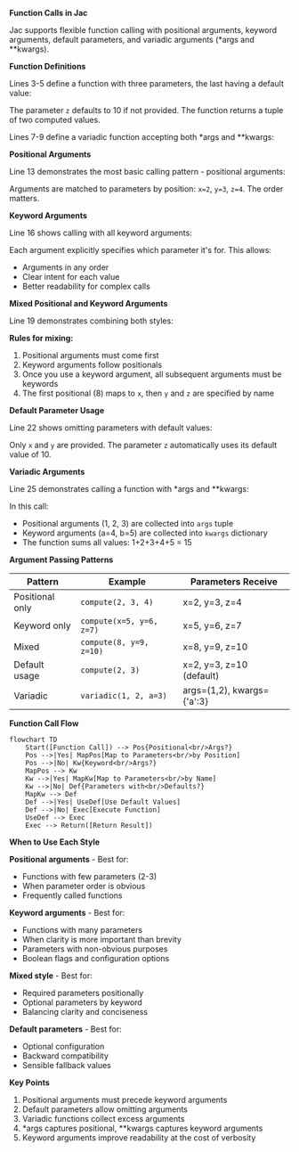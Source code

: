 **Function Calls in Jac**

Jac supports flexible function calling with positional arguments, keyword arguments, default parameters, and variadic arguments (*args and **kwargs).

**Function Definitions**

Lines 3-5 define a function with three parameters, the last having a default value:


The parameter `z` defaults to 10 if not provided. The function returns a tuple of two computed values.

Lines 7-9 define a variadic function accepting both *args and **kwargs:


**Positional Arguments**

Line 13 demonstrates the most basic calling pattern - positional arguments:


Arguments are matched to parameters by position: `x=2`, `y=3`, `z=4`. The order matters.

**Keyword Arguments**

Line 16 shows calling with all keyword arguments:


Each argument explicitly specifies which parameter it's for. This allows:
- Arguments in any order
- Clear intent for each value
- Better readability for complex calls

**Mixed Positional and Keyword Arguments**

Line 19 demonstrates combining both styles:


**Rules for mixing:**
1. Positional arguments must come first
2. Keyword arguments follow positionals
3. Once you use a keyword argument, all subsequent arguments must be keywords
4. The first positional (8) maps to `x`, then `y` and `z` are specified by name

**Default Parameter Usage**

Line 22 shows omitting parameters with default values:


Only `x` and `y` are provided. The parameter `z` automatically uses its default value of 10.

**Variadic Arguments**

Line 25 demonstrates calling a function with *args and **kwargs:


In this call:
- Positional arguments (1, 2, 3) are collected into `args` tuple
- Keyword arguments (a=4, b=5) are collected into `kwargs` dictionary
- The function sums all values: 1+2+3+4+5 = 15

**Argument Passing Patterns**

| Pattern | Example | Parameters Receive |
|---------|---------|-------------------|
| Positional only | `compute(2, 3, 4)` | x=2, y=3, z=4 |
| Keyword only | `compute(x=5, y=6, z=7)` | x=5, y=6, z=7 |
| Mixed | `compute(8, y=9, z=10)` | x=8, y=9, z=10 |
| Default usage | `compute(2, 3)` | x=2, y=3, z=10 (default) |
| Variadic | `variadic(1, 2, a=3)` | args=(1,2), kwargs={'a':3} |

**Function Call Flow**

```mermaid
flowchart TD
    Start([Function Call]) --> Pos{Positional<br/>Args?}
    Pos -->|Yes| MapPos[Map to Parameters<br/>by Position]
    Pos -->|No| Kw{Keyword<br/>Args?}
    MapPos --> Kw
    Kw -->|Yes| MapKw[Map to Parameters<br/>by Name]
    Kw -->|No| Def{Parameters with<br/>Defaults?}
    MapKw --> Def
    Def -->|Yes| UseDef[Use Default Values]
    Def -->|No| Exec[Execute Function]
    UseDef --> Exec
    Exec --> Return([Return Result])
```

**When to Use Each Style**

**Positional arguments** - Best for:
- Functions with few parameters (2-3)
- When parameter order is obvious
- Frequently called functions

**Keyword arguments** - Best for:
- Functions with many parameters
- When clarity is more important than brevity
- Parameters with non-obvious purposes
- Boolean flags and configuration options

**Mixed style** - Best for:
- Required parameters positionally
- Optional parameters by keyword
- Balancing clarity and conciseness

**Default parameters** - Best for:
- Optional configuration
- Backward compatibility
- Sensible fallback values

**Key Points**

1. Positional arguments must precede keyword arguments
2. Default parameters allow omitting arguments
3. Variadic functions collect excess arguments
4. *args captures positional, **kwargs captures keyword arguments
5. Keyword arguments improve readability at the cost of verbosity
